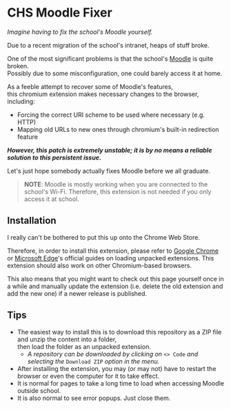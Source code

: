 # CHS Moodle Fixer
*Imagine having to fix the school's Moodle yourself.*

Due to a recent migration of the school's intranet, heaps of stuff broke.

One of the most significant problems is that the school's 
[Moodle](http://web3.carlingfor-h.schools.nsw.edu.au/applications/moodle2/) is quite broken.  
Possibly due to some misconfiguration, one could barely access it at home.

As a feeble attempt to recover some of Moodle's features,  
this chromium extension makes necessary changes to the browser, including:
- Forcing the correct URI scheme to be used where necessary (e.g. HTTP)
- Mapping old URLs to new ones through chromium's built-in redirection feature

***However, this patch is extremely unstable; it is by no means a reliable solution to this persistent issue.***

Let's just hope somebody actually fixes Moodle before we all graduate.

> **NOTE**: Moodle is mostly working when you are connected to the school's Wi-Fi. 
Therefore, this extension is not needed if you only access it at school. 

## Installation
I really can't be bothered to put this up onto the Chrome Web Store.

Therefore, in order to install this extension, 
please refer to [Google Chrome](https://developer.chrome.com/docs/extensions/mv3/getstarted/#unpacked)
or [Microsoft Edge](https://docs.microsoft.com/en-us/microsoft-edge/extensions-chromium/getting-started/extension-sideloading)'s
official guides on loading unpacked extensions. This extension should also work on other Chromium-based browsers.

This also means that you might want to check out this page yourself 
once in a while and manually update the extension 
(i.e. delete the old extension and add the new one) 
if a newer release is published.

## Tips

- The easiest way to install this is to download this repository as a ZIP file and unzip the content into a folder,  
then load the folder as an unpacked extension.
  - *A repository can be downloaded by clicking on* `<> Code` *and selecting the* `Download ZIP` *option in the menu.*
- After installing the extension, you may (or may not) have to restart the browser or even the computer for it to take effect.  
- It is normal for pages to take a long time to load when accessing Moodle outside school.  
- It is also normal to see error popups. Just close them. 

